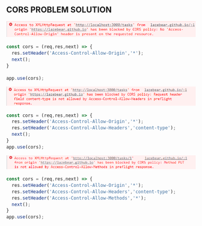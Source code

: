 ## CORS PROBLEM SOLUTION

![cors1](./img/图45.PNG)
```js
const cors = (req,res,next) => {
  res.setHeader('Access-Control-Allow-Origin','*');
  next();
}

app.use(cors);
```
![cors2](./img/图46.PNG)
```js
const cors = (req,res,next) => {
  res.setHeader('Access-Control-Allow-Origin','*');
  res.setHeader('Access-Control-Allow-Headers','content-type');
  next();
}
app.use(cors);
```
![cors3](./img/图47.PNG)
```js
const cors = (req,res,next) => {
  res.setHeader('Access-Control-Allow-Origin','*');
  res.setHeader('Access-Control-Allow-Headers','content-type');
  res.setHeader('Access-Control-Allow-Methods','*');
  next();
}
app.use(cors);
```
